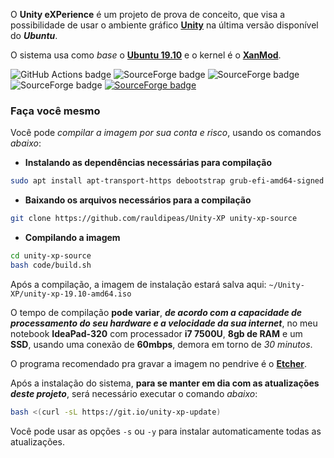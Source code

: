 O **Unity eXPerience** é um projeto de prova de conceito, que visa a possibilidade de usar o ambiente gráfico [**Unity**](https://en.wikipedia.org/wiki/Unity_%28user_interface%29) na última versão disponível do _**Ubuntu**_.

O sistema usa como _base_ o [**Ubuntu 19.10**](https://ubuntu.com) e o kernel é o [**XanMod**](https://xanmod.org/).

![GitHub Actions badge](https://github.com/rauldipeas/Unity-XP/workflows/Unity%20XP%20%28ISO%29/badge.svg)
![SourceForge badge](https://img.shields.io/sourceforge/dm/unity-xp.svg)
![SourceForge badge](https://img.shields.io/sourceforge/dw/unity-xp.svg)
![SourceForge badge](https://img.shields.io/sourceforge/dd/unity-xp.svg)
[![SourceForge badge](https://img.shields.io/badge/-Telegram-blue?style=flat&logo=telegram)](https://t.me/joinchat/A3a9URCGYk45ruhjP850lQ)

### Faça você mesmo
Você pode _compilar a imagem por sua conta e risco_, usando os comandos _abaixo_:

 - **Instalando as dependências necessárias para compilação**
```bash
sudo apt install apt-transport-https debootstrap grub-efi-amd64-signed mtools squashfs-tools xorriso
```
 - **Baixando os arquivos necessários para a compilação**
```bash
git clone https://github.com/rauldipeas/Unity-XP unity-xp-source
```

 - **Compilando a imagem**
```bash
cd unity-xp-source
bash code/build.sh
```

Após a compilação, a imagem de instalação estará salva aqui: `~/Unity-XP/unity-xp-19.10-amd64.iso`

O tempo de compilação **pode variar**, _**de acordo com a capacidade de processamento do seu hardware e a velocidade da sua internet**_, no meu notebook **IdeaPad-320** com processador **i7 7500U**, **8gb de RAM** e um **SSD**, usando uma conexão de **60mbps**, demora em torno de _30 minutos_.

O programa recomendado pra gravar a imagem no pendrive é o [**Etcher**](https://www.balena.io/etcher/).

Após a instalação do sistema, **para se manter em dia com as atualizações _deste projeto_**, será necessário executar o comando _abaixo_:

```bash
bash <(curl -sL https://git.io/unity-xp-update)
```

Você pode usar as opções `-s` ou `-y` para instalar automaticamente todas as atualizações.